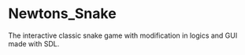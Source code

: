 # Newtons_Snake
The interactive classic snake game with modification in logics and GUI made with SDL.
